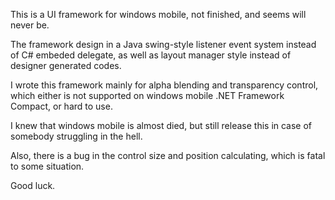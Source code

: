 This is a UI framework for windows mobile, not finished, and seems will never be.

The framework design in a Java swing-style listener event system instead of C# embeded delegate, as well as layout manager style instead of designer generated codes.

I wrote this framework mainly for alpha blending and transparency control, which either is not supported on windows mobile .NET Framework Compact, or hard to use.

I knew that windows mobile is almost died, but still release this in case of somebody struggling in the hell.

Also, there is a bug in the control size and position calculating, which is fatal to some situation.

Good luck.